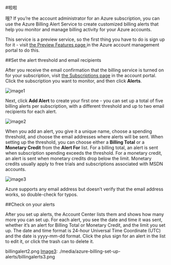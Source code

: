 <properties 
    pageTitle="Set up billing alerts for your Microsoft Azure subscriptions" 
    description="Describes how you can set up alerts on your Azure bill so you can avoid billing surprises." 
    services="" 
    documentationCenter="" 
    authors="vikdesai" 
    manager="msmbaldwin" 
    editor=""/>

<tags 
    ms.service="multiple" 
    ms.workload="multiple" 
    ms.tgt_pltfrm="na" 
    ms.devlang="na" 
    ms.topic="article" 
    ms.date="06/01/2015" 
    ms.author="vikdesai"/>

#啦啦

哦?
If you’re the account administrator for an Azure subscription, you can use the Azure Billing Alert Service to create customized billing alerts that help you monitor and manage billing activity for your Azure accounts.

This service is a preview service, so the first thing you have to do is sign up for it - visit <a href="https://account.windowsazure.com/PreviewFeatures">the Preview Features page </a> in the Azure account management portal to do this.

##Set the alert threshold and email recipients

After you receive the email confirmation that the billing service is turned on for your subscription, visit <a href="https://account.windowsazure.com/Subscriptions">the Subscriptions page</a> in the account portal.
Click the subscription you want to monitor, and then click **Alerts**.

![image1]

Next, click **Add Alert** to create your first one - you can set up a total of five billing alerts per subscription, with a different threshold and up to two email recipients for each alert.

![image2]

When you add an alert, you give it a unique name, choose a spending threshold, and choose the email addresses where alerts will be sent.
When setting up the threshold, you can choose either a **Billing Total** or a **Monetary Credit** from the **Alert For** list.
For a billing total, an alert is sent when subscription spending exceeds the threshold.
For a monetary credit, an alert is sent when monetary credits drop below the limit.
Monetary credits usually apply to free trials and subscriptions associated with MSDN accounts.

![image3]

Azure supports any email address but doesn’t verify that the email address works, so double-check for typos.

##Check on your alerts

After you set up alerts, the Account Center lists them and shows how many more you can set up.
For each alert, you see the date and time it was sent, whether it’s an alert for Billing Total or Monetary Credit, and the limit you set up.
The date and time format is 24-hour Universal Time Coordinate (UTC) and the date is yyyy-mm-dd format.
Click the plus sign for an alert in the list to edit it, or click the trash can to delete it.

[image1]: ./media/azure-billing-set-up-alerts/billingalert1.png 

[image2]: ./media/azure-billing-set-up-alerts/billingalert2.png 

[image3]: ./media/azure-billing-set-up-alerts/billingalerts3.png 


billingalert2.png
[Image3]: ./media/azure-billing-set-up-alerts/billingalerts3.png
